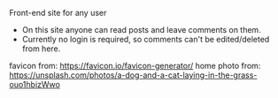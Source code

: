 Front-end site for any user

- On this site anyone can read posts and leave comments on them.
- Currently no login is required, so comments can't be edited/deleted from here.

favicon from: https://favicon.io/favicon-generator/
home photo from: https://unsplash.com/photos/a-dog-and-a-cat-laying-in-the-grass-ouo1hbizWwo

